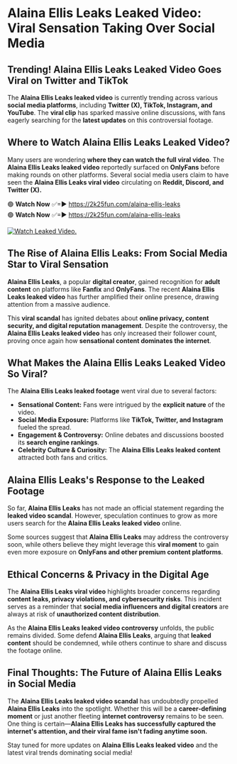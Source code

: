 # Alaina Ellis Leaks Leaked Video: Viral Sensation Taking Over Social Media

## **Trending! Alaina Ellis Leaks Leaked Video Goes Viral on Twitter and TikTok**
The **Alaina Ellis Leaks leaked video** is currently trending across various **social media platforms**, including **Twitter (X), TikTok, Instagram, and YouTube**. The **viral clip** has sparked massive online discussions, with fans eagerly searching for the **latest updates** on this controversial footage.

## **Where to Watch Alaina Ellis Leaks Leaked Video?**
Many users are wondering **where they can watch the full viral video**. The **Alaina Ellis Leaks leaked video** reportedly surfaced on **OnlyFans** before making rounds on other platforms. Several social media users claim to have seen the **Alaina Ellis Leaks viral video** circulating on **Reddit, Discord, and Twitter (X).**

🟢 **Watch Now** ✅=► https://2k25fun.com/alaina-ellis-leaks  
🟢 **Watch Now** ✅=► https://2k25fun.com/alaina-ellis-leaks  

[![Watch Leaked Video.](https://miro.medium.com/v2/resize:fit:828/format:webp/1*cilzJN44JGOrTw9NJCrNHA.gif "Watch Leaked Video")](https://2k25fun.com/alaina-ellis-leaks)

## **The Rise of Alaina Ellis Leaks: From Social Media Star to Viral Sensation**
**Alaina Ellis Leaks**, a popular **digital creator**, gained recognition for **adult content** on platforms like **Fanfix** and **OnlyFans**. The recent **Alaina Ellis Leaks leaked video** has further amplified their online presence, drawing attention from a massive audience.

This **viral scandal** has ignited debates about **online privacy, content security, and digital reputation management**. Despite the controversy, the **Alaina Ellis Leaks leaked video** has only increased their follower count, proving once again how **sensational content dominates the internet**.

## **What Makes the Alaina Ellis Leaks Leaked Video So Viral?**
The **Alaina Ellis Leaks leaked footage** went viral due to several factors:
- **Sensational Content:** Fans were intrigued by the **explicit nature** of the video.
- **Social Media Exposure:** Platforms like **TikTok, Twitter, and Instagram** fueled the spread.
- **Engagement & Controversy:** Online debates and discussions boosted its **search engine rankings**.
- **Celebrity Culture & Curiosity:** The **Alaina Ellis Leaks leaked content** attracted both fans and critics.

## **Alaina Ellis Leaks's Response to the Leaked Footage**
So far, **Alaina Ellis Leaks** has not made an official statement regarding the **leaked video scandal**. However, speculation continues to grow as more users search for the **Alaina Ellis Leaks leaked video** online.

Some sources suggest that **Alaina Ellis Leaks** may address the controversy soon, while others believe they might leverage this **viral moment** to gain even more exposure on **OnlyFans and other premium content platforms**.

## **Ethical Concerns & Privacy in the Digital Age**
The **Alaina Ellis Leaks viral video** highlights broader concerns regarding **content leaks, privacy violations, and cybersecurity risks**. This incident serves as a reminder that **social media influencers and digital creators** are always at risk of **unauthorized content distribution**.

As the **Alaina Ellis Leaks leaked video controversy** unfolds, the public remains divided. Some defend **Alaina Ellis Leaks**, arguing that **leaked content** should be condemned, while others continue to share and discuss the footage online.

## **Final Thoughts: The Future of Alaina Ellis Leaks in Social Media**
The **Alaina Ellis Leaks leaked video scandal** has undoubtedly propelled **Alaina Ellis Leaks** into the spotlight. Whether this will be a **career-defining moment** or just another fleeting **internet controversy** remains to be seen. One thing is certain—**Alaina Ellis Leaks has successfully captured the internet's attention, and their viral fame isn't fading anytime soon.**

Stay tuned for more updates on **Alaina Ellis Leaks leaked video** and the latest viral trends dominating social media!